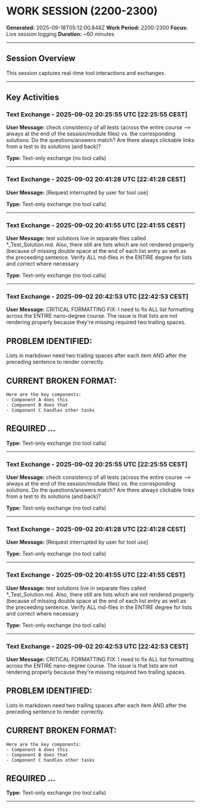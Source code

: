 # WORK SESSION (2200-2300)

**Generated:** 2025-09-18T05:12:00.848Z
**Work Period:** 2200-2300
**Focus:** Live session logging
**Duration:** ~60 minutes

---

## Session Overview

This session captures real-time tool interactions and exchanges.

---

## Key Activities

### Text Exchange - 2025-09-02 20:25:55 UTC [22:25:55 CEST]

**User Message:** check consistency of all tests (across the entire course --> always at the end of the session/module files) vs. the corresponding solutions. Do the questions/answers match? Are there always clickable links from a test to its solutions (and back)?

**Type:** Text-only exchange (no tool calls)

---

### Text Exchange - 2025-09-02 20:41:28 UTC [22:41:28 CEST]

**User Message:** [Request interrupted by user for tool use]

**Type:** Text-only exchange (no tool calls)

---

### Text Exchange - 2025-09-02 20:41:55 UTC [22:41:55 CEST]

**User Message:** test solutions live in separate files called *_Test_Solution.md. Also, there still are lists which are not rendered properly (because of missing double space at the end of each list entry as well as the preceeding sentence. Verify ALL md-files in the ENTIRE degree for lists and correct where necessary

**Type:** Text-only exchange (no tool calls)

---

### Text Exchange - 2025-09-02 20:42:53 UTC [22:42:53 CEST]

**User Message:** CRITICAL FORMATTING FIX: I need to fix ALL list formatting across the ENTIRE nano-degree course. The issue is that lists are not rendering properly because they're missing required two trailing spaces.

## PROBLEM IDENTIFIED:
Lists in markdown need two trailing spaces after each item AND after the preceding sentence to render correctly.

## CURRENT BROKEN FORMAT:
```
Here are the key components:
- Component A does this
- Component B does that  
- Component C handles other tasks
```

## REQUIRED ...

**Type:** Text-only exchange (no tool calls)

---

### Text Exchange - 2025-09-02 20:25:55 UTC [22:25:55 CEST]

**User Message:** check consistency of all tests (across the entire course --> always at the end of the session/module files) vs. the corresponding solutions. Do the questions/answers match? Are there always clickable links from a test to its solutions (and back)?

**Type:** Text-only exchange (no tool calls)

---

### Text Exchange - 2025-09-02 20:41:28 UTC [22:41:28 CEST]

**User Message:** [Request interrupted by user for tool use]

**Type:** Text-only exchange (no tool calls)

---

### Text Exchange - 2025-09-02 20:41:55 UTC [22:41:55 CEST]

**User Message:** test solutions live in separate files called *_Test_Solution.md. Also, there still are lists which are not rendered properly (because of missing double space at the end of each list entry as well as the preceeding sentence. Verify ALL md-files in the ENTIRE degree for lists and correct where necessary

**Type:** Text-only exchange (no tool calls)

---

### Text Exchange - 2025-09-02 20:42:53 UTC [22:42:53 CEST]

**User Message:** CRITICAL FORMATTING FIX: I need to fix ALL list formatting across the ENTIRE nano-degree course. The issue is that lists are not rendering properly because they're missing required two trailing spaces.

## PROBLEM IDENTIFIED:
Lists in markdown need two trailing spaces after each item AND after the preceding sentence to render correctly.

## CURRENT BROKEN FORMAT:
```
Here are the key components:
- Component A does this
- Component B does that  
- Component C handles other tasks
```

## REQUIRED ...

**Type:** Text-only exchange (no tool calls)

---

